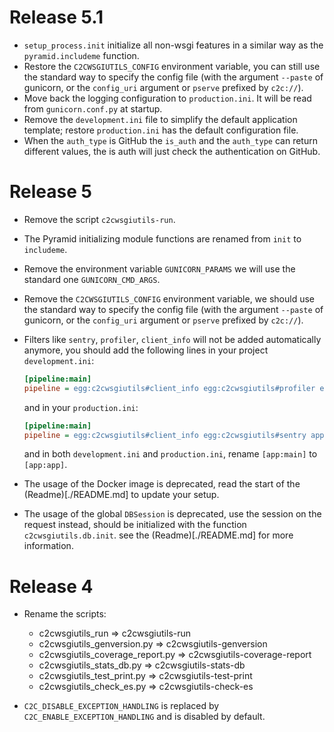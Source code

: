 # Release 5.1

- `setup_process.init` initialize all non-wsgi features in a similar way as the `pyramid.includeme` function.
- Restore the `C2CWSGIUTILS_CONFIG` environment variable, you can still use the standard way to specify the
  config file (with the argument `--paste` of gunicorn, or the `config_uri` argument or `pserve` prefixed
  by `c2c://`).
- Move back the logging configuration to `production.ini`. It will be read from `gunicorn.conf.py` at startup.
- Remove the `development.ini` file to simplify the default application template; restore `production.ini` has the default configuration file.
- When the `auth_type` is GitHub the `is_auth` and the `auth_type` can return different values, the is auth will just check
  the authentication on GitHub.

# Release 5

- Remove the script `c2cwsgiutils-run`.
- The Pyramid initializing module functions are renamed from `init` to `includeme`.
- Remove the environment variable `GUNICORN_PARAMS` we will use the standard one `GUNICORN_CMD_ARGS`.
- Remove the `C2CWSGIUTILS_CONFIG` environment variable, we should use the standard way to specify the
  config file (with the argument `--paste` of gunicorn, or the `config_uri` argument or `pserve` prefixed
  by `c2c://`).
- Filters like `sentry`, `profiler`, `client_info` will not be added automatically anymore, you should add
  the following lines in your project `development.ini`:

  ```ini
  [pipeline:main]
  pipeline = egg:c2cwsgiutils#client_info egg:c2cwsgiutils#profiler egg:c2cwsgiutils#sentry app
  ```

  and in your `production.ini`:

  ```ini
  [pipeline:main]
  pipeline = egg:c2cwsgiutils#client_info egg:c2cwsgiutils#sentry app
  ```

  and in both `development.ini` and `production.ini`, rename `[app:main]` to `[app:app]`.

- The usage of the Docker image is deprecated, read the start of the (Readme)[./README.md] to update your setup.
- The usage of the global `DBSession` is deprecated, use the session on the request instead, should be
  initialized with the function `c2cwsgiutils.db.init`. see the (Readme)[./README.md] for more information.

# Release 4

- Rename the scripts:

  - c2cwsgiutils_run => c2cwsgiutils-run
  - c2cwsgiutils_genversion.py => c2cwsgiutils-genversion
  - c2cwsgiutils_coverage_report.py => c2cwsgiutils-coverage-report
  - c2cwsgiutils_stats_db.py => c2cwsgiutils-stats-db
  - c2cwsgiutils_test_print.py => c2cwsgiutils-test-print
  - c2cwsgiutils_check_es.py => c2cwsgiutils-check-es

- `C2C_DISABLE_EXCEPTION_HANDLING` is replaced by `C2C_ENABLE_EXCEPTION_HANDLING` and is disabled by default.
